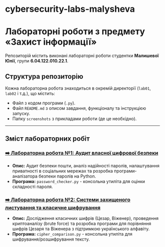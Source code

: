 # cybersecurity-labs-malysheva
# Лабораторні роботи з предмету «Захист інформації»

Репозиторій містить виконані лабораторні роботи студентки **Малишевої Юлії**, групи **6.04.122.010.22.1**.

## Структура репозиторію

Кожна лабораторна робота знаходиться в окремій директорії (`lab01`, `lab02` і т.д.), що містить:
* Файл з кодом програми (`.py`).
* Файл `README.md` з описом завдання, функціоналу та інструкцією запуску.
* Папку `screenshots` з прикладами роботи (де це необхідно).

---

## Зміст лабораторних робіт

### [➡️ Лабораторна робота №1: Аудит власної цифрової безпеки](./lab01/)
* **Опис:** Аудит безпеки пошти, аналіз надійності паролів, налаштування приватності в соціальних мережах та розробка програми-аналізатора безпеки паролів на Python.
* **Програма:** `password_checker.py` - консольна утиліта для оцінки складності пароля.

### [➡️ Лабораторна робота №2: Системи захищеного листування та класичне шифрування](./lab02/)
* **Опис:** Дослідження класичних шифрів (Цезар, Віженер), проведення криптоаналізу (brute force) та розробка програми для порівняння шифрів Цезаря та Віженера з підтримкою українського алфавіту.
* **Програма:** `cipher_comparison.py` - консольна утиліта для шифрування/розшифрування тексту.

